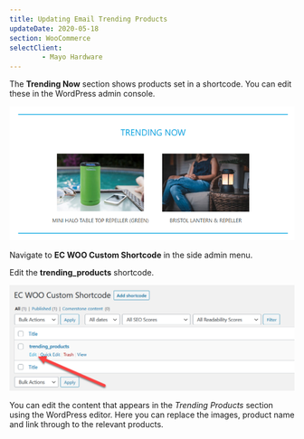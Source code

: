 ```yaml
---
title: Updating Email Trending Products
updateDate: 2020-05-18
section: WooCommerce
selectClient:
		- Mayo Hardware
---
```


The **Trending Now** section shows products set in a shortcode. You can edit these in the WordPress admin console.

![](../img/docs/mayo-hardware/woocommerce_email_trending_products.png)

Navigate to **EC WOO Custom Shortcode** in the side admin menu.

Edit the **trending_products** shortcode.

![](../img/docs/mayo-hardware/woocommerce_email_shortcode_edit.png)

You can edit the content that appears in the *Trending Products* section using the WordPress editor. Here you can replace the images, product name and link through to the relevant products.